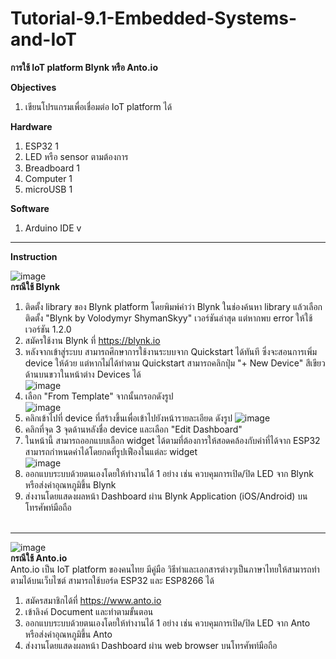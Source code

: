 # Tutorial-9.1-Embedded-Systems-and-IoT
**การใช้ IoT platform Blynk หรือ Anto.io**


**Objectives**
1. เขียนโปรแกรมเพื่อเชื่อมต่อ IoT platform ได้

**Hardware**
1.	ESP32                 1	        
2.	LED หรือ sensor ตามต้องการ
3.	Breadboard            1
4.	Computer	            1
5.	microUSB	            1

**Software**
1. Arduino IDE v
--------------------
**Instruction**

![image](https://github.com/keeratiburt/Tutorial-9-Embedded-Systems-and-IoT-IoT-Platforms/assets/125423996/f190185a-e0c9-4e73-a6c3-8dc745bbd14a) <br>
**กรณีใช้ Blynk**
1. ติดตั้ง library ของ Blynk platform โดยพิมพ์คำว่า Blynk ในช่องค้นหา library แล้วเลือกติดตั้ง "Blynk by Volodymyr ShymanSkyy" เวอร์ชันล่าสุด แต่หากพบ error ให้ใช้เวอร์ชัน 1.2.0
2. สมัครใช้งาน Blynk ที่ https://blynk.io
3. หลังจากเข้าสู่ระบบ สามารถศึกษาการใช้งานระบบจาก Quickstart ได้ทันที ซึ่งจะสอนการเพิ่ม device ให้ด้วย แต่หากไม่ได้ทำตาม Quickstart สามารถคลิกปุ่ม "+ New Device" สีเขียวด้านบนขวาในหน้าต่าง Devices ได้ <br> ![image](https://github.com/keeratiburt/Tutorial-10-Embedded-Systems-and-IoT/assets/125423996/b2f6f36c-a4ce-4375-a21f-2227ada4fe82)
4. เลือก "From Template" จากนั้นกรอกดังรูป <br> ![image](https://github.com/keeratiburt/Tutorial-10-Embedded-Systems-and-IoT/assets/125423996/947af05f-9730-4592-aaf6-afa54cb0cc8e)
5. คลิกเข้าไปที่ device ที่สร้างขึ้นเพื่อเข้าไปยังหน้ารายละเอียด ดังรูป ![image](https://github.com/keeratiburt/Tutorial-10-Embedded-Systems-and-IoT/assets/125423996/84fbfad8-d916-49a9-bae5-ac5c2322a60e)
6. คลิกที่จุด 3 จุดด้านหลังชื่อ device และเลือก "Edit Dashboard"
7. ในหน้านี้ สามารถออกแบบเลือก widget ได้ตามที่ต้องการให้สอดคล้องกับค่าที่ได้จาก ESP32 สามารถกำหนดค่าได้โดยกดที่รูปเฟืองในแต่ละ widget <br> ![image](https://github.com/keeratiburt/Tutorial-10-Embedded-Systems-and-IoT/assets/125423996/72ea8aec-f022-47e2-8669-34ab2d30bd77)
8. ออกแบบระบบด้วยตนเองโดยให้ทำงานได้ 1 อย่าง เช่น ควบคุมการเปิด/ปิด LED จาก Blynk หรือส่งค่าอุณหภูมิขึ้น Blynk
9. ส่งงานโดยแสดงผลหน้า Dashboard ผ่าน Blynk Application (iOS/Android) บนโทรศัพท์มือถือ <br> <br>
---
![image](https://github.com/keeratiburt/Tutorial-9-Embedded-Systems-and-IoT-IoT-Platforms/assets/125423996/3b876175-0d5a-4035-a8cb-1ebf8146c1cb) <br>
**กรณีใช้ Anto.io** <br>
Anto.io เป็น IoT platform ของคนไทย มีคู่มือ วิธีทำและเอกสารต่างๆเป็นภาษาไทยให้สามารถทำตามได้บนเว็บไซต์ สามารถใช้บอร์ด ESP32 และ ESP8266 ได้
1. สมัครสมาชิกได้ที่ https://www.anto.io
2. เข้าลิงค์ Document และทำตามขั้นตอน
3. ออกแบบระบบด้วยตนเองโดยให้ทำงานได้ 1 อย่าง เช่น ควบคุมการเปิด/ปิด LED จาก Anto หรือส่งค่าอุณหภูมิขึ้น Anto
4. ส่งงานโดยแสดงผลหน้า Dashboard ผ่าน web browser บนโทรศัพท์มือถือ
